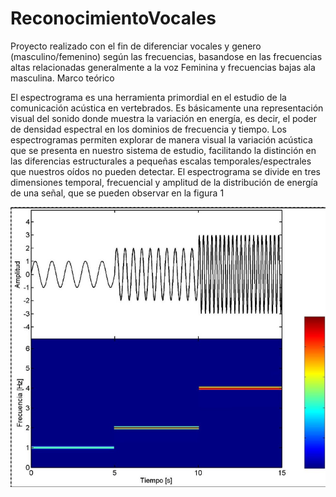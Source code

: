 # ReconocimientoVocales
Proyecto realizado con el fin de diferenciar vocales y genero (masculino/femenino) según las frecuencias, basandose en las frecuencias altas relacionadas generalmente a la voz Feminina y frecuencias bajas ala masculina.
Marco teórico 

El espectrograma es una herramienta primordial en el estudio de la comunicación acústica en vertebrados. Es básicamente una representación visual del sonido donde muestra la variación en energía, es decir, el poder de densidad espectral en los dominios de frecuencia y tiempo. Los espectrogramas permiten explorar de manera visual la variación acústica que se presenta en nuestro sistema de estudio, facilitando la distinción en las diferencias estructurales a pequeñas escalas temporales/espectrales que nuestros oídos no pueden detectar. El espectrograma se divide en tres dimensiones temporal, frecuencial y amplitud de la distribución de energía de una señal, que se pueden observar en la figura 1

<img src="https://github.com/AsogiPaola/ReconocimientoVocales/blob/main/1.png"/>
